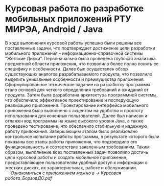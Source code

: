 # Курсовая работа по разработке мобильных приложений РТУ МИРЭА, Android / Java
В ходе выполнения курсовой работы успешно были решены все
поставленные задачи, что подтверждает достижение цели разработки
мобильного приложения – информационно-справочной системы "Жесткие
Диски".
Первоначально была проведена глубокая аналитика предметной области
приложения, что позволило более полно понять ее специфику и особенности.
Далее был осуществлен обзор существующих аналогов разрабатываемого
продукта, что позволило выделить уникальные особенности и преимущества
приложения.
Сформулированное техническое задание на разработку программы
стало основой для четкого определения требований и ожиданий от продукта.
Затем была разработана архитектура программной системы, что обеспечило
эффективное проектирование и последующую реализацию приложения.
Проектирование интерфейса мобильного приложения было выполнено
с акцентом на удобство и простоту использования для конечных
пользователей. Далее был написан и отлажен код программы на языке
высокого уровня Java, а также проведено тестирование, что обеспечило
стабильную и надежную работу приложения.
Завершающим этапом было реализовано контрольное испытание работы
программы, в результате которого были показаны все этапы работы
приложения, что подтвердило его функциональность и соответствие
заявленным требованиям.
Таким образом, выполнение всех поставленных задач позволило
достичь цели курсовой работы и создать мобильное приложение,
предоставляющее пользователям удобный доступ к информации о жестких
дисках, их характеристиках, работе и обслуживании.    
&emsp;
*Ознакомиться с приложением можно в -> Курсовая работа_БорзовДО.pdf*
